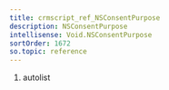 ```yaml
---
title: crmscript_ref_NSConsentPurpose
description: NSConsentPurpose
intellisense: Void.NSConsentPurpose
sortOrder: 1672
so.topic: reference
---
```







1. autolist

